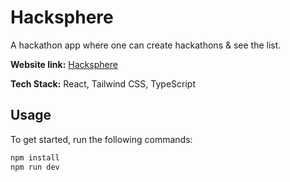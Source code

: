 # Hacksphere

A hackathon app where one can create hackathons & see the list.

**Website link:** [Hacksphere](https://hacksphere.netlify.app)

**Tech Stack:** React, Tailwind CSS, TypeScript

## Usage

To get started, run the following commands:

```bash
npm install
npm run dev
